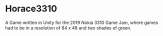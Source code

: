 # Horace3310

A Game written in Unity for the 2019 Nokia 3310 Game Jam, where games had to be in a resolution of 84 x 48 and two shades of green.


